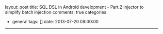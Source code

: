 layout: post
title: SQL DSL in Android development  - Part.2 Injector to simplify batch injection
comments: true
categories:
  - general
tags: []
date: 2013-07-20 08:00:00
---
